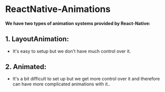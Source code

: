 # ReactNative-Animations

#### We have two types of animation systems provided by React-Native:

## 1. LayoutAnimation:

- It's easy to setup but we don't have much control over it.

## 2. Animated:

- It's a bit difficult to set up but we get more control over it and therefore can have more complicated animations with it..
